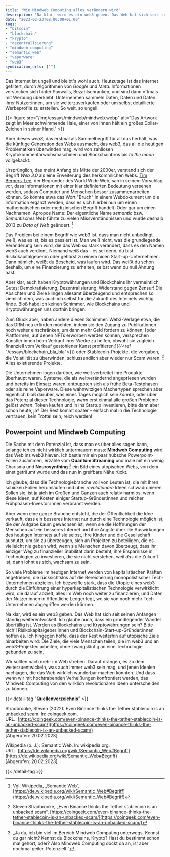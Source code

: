 ```yaml
---
title: "Wie Mindweb Computing alles verändern wird"
description: "Na klar, wird es ein web3 geben. Das Web hat sich seit seinen Anfängen ständig weiterentwickelt. Ich glaube auch, dass ein grundlegender Wandel überfällig ist. Werden es Blockchains und Kryptowährungen sein? Bitte nich'!"
date: "2023-02-23T08:00:00+01:00"
tags:
- "bitcoin"
- "blockchain"
- "krypto"
- "dezentralisierung"
- "mindweb computing"
- "semantic web"
- "vaporware"
- "web3"
syndication_urls: [""]
---
```

Das Internet ist ungeil und bleibt's wohl auch. Heutzutage ist das Internet gefiltert, durch Algorithmen von _Google_ und _Meta_. Informationen verstecken sich hinter Paywalls, Bezahlschranken, und sind dann oftmals mit Werbung überklebt. Unternehmen sammeln Daten, Daten und Daten ihrer Nutzer:innen, um sie weiterzuverkaufen oder um selbst detaillierte Werbeprofile zu erstellen. So weit, so ungeil.

{{< figure src="/img/essays/mindweb/mindweb.webp" alt="Das Artwork zeigt im Meer schwimmende Haie, einer von ihnen hält ein großes Dollar-Zeichen in seiner Hand." >}}

Aber dieses _web3_, das erstmal als Sammelbegriff für all das herhält, was die künftige Generation des Webs ausmacht, das web3, das all die heutigen Problematiken überwinden mag, wird von zahllosen Kryptokommentarwichsmaschinen und Blockchainbros bis *to the moon* vollgekackt.

Ursprünglich, das meint Anfang bis Mitte der 2000er, verstand sich der Begriff _Web 3.0_ als eine Erweiterung des herkömmlichen Webs. [Tim Berners-Lee](https://de.wikipedia.org/wiki/Tim_Berners-Lee), der Begründer des World Wide Web, sah in seinem Vorschlag vor, dass Informationen mit einer klar definierten Bedeutung versehen werden, sodass Computer und Menschen besser zusammenarbeiten können. So könnte etwa das Wort "Bruch" in einem Webdokument um die Information ergänzt werden, dass es sich hierbei nun um einen mathematischen oder medizinischen Begriff handelt. Oder gar um einen Nachnamen. Apropos Name: Der eigentliche Name _semantic_ bzw. _Semantisches Web_ führte zu vielen Missverständnissen und wurde deshalb 2013 zu _Data of Web_ geändert. <cite>[^1]</cite>

[^1]: Vgl. Wikipedia, „Semantic Web“, [https://de.wikipedia.org/wiki/Semantic_Web#Begriff](https://de.wikipedia.org/wiki/Semantic_Web#Begriff)

Das Problem bei einem Begriff wie web3 ist, dass man nicht unbedingt weiß, was es ist, bis es passiert ist. Man weiß nicht, was die grundlegende Veränderung sein wird, die das Web so stark verändert, dass es den Namen web3 auch verdient. Niemand weiß das – es sei denn, du bist Risikokapitalgeber:in oder gehörst zu einem nicen Start-up-Unternehmen. Dann nämlich, weißt du Bescheid, was laufen wird. Das weißt du schon deshalb, um eine Finanzierung zu erhalten, selbst wenn du null Ahnung hast.

Aber klar, auch haben Kryptowährungen und Blockchains ihr vermeintlich Gutes: Demokratisierung, Dezentralisierung, Widerstand gegen Zensur! Die Absichten und Ziele klingen allesamt überzeugend und entsprechen so ziemlich dem, was auch ich selbst für die Zukunft des Internets wichtig finde. Bloß habe ich keinen Schimmer, wie Blockchains und Kryptowährungen uns dorthin bringen.

Zum Glück aber, haben andere diesen Schimmer: Web3-Verlage etwa, die das DRM neu erfinden möchten, indem sie den Zugang zu Publikationen noch weiter einschränken, um dann mehr Geld fordern zu können; [oder Plattformen, auf denen NFTs erworben werden können, versprechen Künstler:innen beim Verkauf ihrer Werke zu helfen, obwohl sie zugleich finanziell vom Verkauf gestohlener Kunst profitieren;]({{<ref "/essays/blockchain_bla_bla">}}) oder Stablecoin-Projekte, die vorgaben, die Volatilität zu überwinden, schlussendlich aber wieder nur Scam waren. <cite>[^2]</cite> Alles existierende Projekte.

[^2]: Steven Stradbrooke, „Even Binance thinks the Tether stablecoin is an unbacked scam“, [https://coingeek.com/even-binance-thinks-the-tether-stablecoin-is-an-unbacked-scam/](https://coingeek.com/even-binance-thinks-the-tether-stablecoin-is-an-unbacked-scam/)

Die Unternehmen logen darüber, wie weit verbreitet ihre Produkte überhaupt waren. Systeme, die als weltverändernd angepriesen wurden und bereits im Einsatz waren, entpuppten sich als frühe Beta-Testphasen oder als reine Vaporware. Diese wahnwitzigen Machertypen sprechen aber eigentlich bloß darüber, was eines Tages möglich sein *könnte*, oder über das Potenzial dieser Technologie, *wenn* erst einmal alle großen Probleme gelöst *wären*. Token kaufen und in ins Startup investieren, bitte dann aber schon heute, ja? Der Rest kommt später – einfach mal in die Technologie vertrauen, kein Trottel sein, reich werden!

## Powerpoint und Mindweb Computing

Die Sache mit dem Potenzial ist, dass man es über alles sagen kann, solange ich es nicht wirklich untermauern muss: **Mindweb Computing** wird das Web ins web3 hieven. Ich bastle mir ein paar hübsche Powerpoint-Folien zusammen, erzähle vom **Quantum Streaming** und male mit ein wenig Charisma und **Neurosynthing** <cite>[^3]</cite> ein Bild eines utopischen Webs, von dem einst geträumt wurde und das nun in greifbare Nähe rückt.

[^3]: „Ja du, ich bin viel im Bereich Mindweb Computing unterwegs. Kennst du gar nicht? Kennst du Blockchains, Krypto? Hast du bestimmt schon mal gehört, oder? Also Mindweb Computing dockt da an, is' aber nochmal geiler. Potenziell.“

Ich glaube, dass die Technologiebranche voll von Leuten ist, die mit ihren schicken Folien herumlaufen und über *revolutionäre* Ideen schwadronieren. Sollen sie, ist ja aich im Großen und Ganzen auch relativ harmlos, wenn diese Ideen, auf Kosten einiger Startup-Gründer:innen und reicher Frühphasen-Investor:innen verbrannt werden.

Aber wenn eine ganze Branche entsteht, die der Öffentlichkeit die Idee verkauft, dass ein besseres Internet nur durch eine Technologie möglich ist, die der Aufgabe kaum gewachsen ist; wenn sie die Hoffnungen der Menschen auf ein besseres Internet und ihre Ängste über die Auswirkungen des heutigen Internets auf sie selbst, ihre Kinder und die Gesellschaft ausnutzt, um sie zu überzeugen, sich an Projekten zu beteiligen, die es vielleicht nie geben wird; wenn sie Menschen davon überzeugt, dass ihr einziger Weg zu finanzieller Stabilität darin besteht, ihre Ersparnisse in Technologien zu investieren, die sie nicht verstehen, weil *das* die Zukunft ist, dann lohnt es sich, wachsam zu sein.

So viele Probleme im heutigen Internet werden von kapitalistischen Kräften angetrieben, die rücksichtslos auf die Bereicherung monopolistischer Tech-Unternehmen abzielen. Ich bezweifle stark, dass die Utopie eines web3 durch die Einführung einer hyperkapitalistischen Technologie verwirklicht wird, die darauf abzielt, alles im Web noch weiter zu finanzieren, und Daten der Nutzer:innen in öffentliche Ledger legt, wo sie von noch mehr Tech-Unternehmen abgegriffen werden können.

Na klar, wird es ein web3 geben. Das Web hat sich seit seinen Anfängen ständig weiterentwickelt. Ich glaube auch, dass ein grundlegender Wandel überfällig ist. Werden es Blockchains und Kryptowährungen sein? Bitte nich'! Risikokapitalgeber:innen und Blockchain-Start-up-Gründer:innen hoffen es. Ich hingegen hoffe, dass der Rest weiterhin auf utopische Ziele hinarbeiten wird: Die Ziele, die viele Menschen teilen, die im web3 und an web3-Projekten arbeiten, ohne zwangsläufig an eine Technologie gebunden zu sein.

Wir sollten nach mehr im Web streben. Darauf drängen, es zu dem weiterzuentwickeln, was auch immer web3 sein mag, und jenen Idealen nachjagen, die das Web wirklich wunderbar machen könnten. Und dass wenn wir mit hochtrabenden Verheißungen konfrontiert werden, das Mindweb Computing von den wirklich revolutionären Ideen unterscheiden zu können.

{{< detail-tag "**Quellenverzeichnis**" >}}

Stradbrooke, Steven (2022): Even Binance thinks the Tether stablecoin is an unbacked scam. In: coingeek.com.  
URL.: [https://coingeek.com/even-binance-thinks-the-tether-stablecoin-is-an-unbacked-scam/](https://coingeek.com/even-binance-thinks-the-tether-stablecoin-is-an-unbacked-scam/)  
[Abgerufen: 20.02.2023\].

Wikipedia (o. J.): Semantic Web. In: wikipedia.org.  
URL.: [https://de.wikipedia.org/wiki/Semantic_Web#Begriff](https://de.wikipedia.org/wiki/Semantic_Web#Begriff)  
[Abgerufen: 20.02.2023\].

{{< /detail-tag >}}
